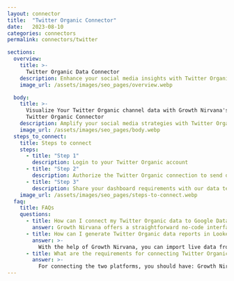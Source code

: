 ```yaml
---
layout: connector
title:  "Twitter Organic Connector"
date:   2023-08-10
categories: connectors
permalink: connectors/twitter

sections:
  overview:
    title: >-
      Twitter Organic Data Connector
    description: Enhance your social media insights with Twitter Organic integration. Seamlessly merge organic social media data from Twitter with Looker Studio's analytical capabilities, unlocking insights that shape content strategies, audience engagement, and operational excellence.
    image_url: /assets/images/seo_pages/overview.webp

  body:
    title: >-
      Visualize Your Twitter Organic channel data with Growth Nirvana's
      Twitter Organic Connector
    description: Amplify your social media strategies with Twitter Organic insights integrated into Looker Studio.
    image_url: /assets/images/seo_pages/body.webp
  steps_to_connect:
    title: Steps to connect
    steps:
      - title: "Step 1"
        description: Login to your Twitter Organic account
      - title: "Step 2"
        description: Authorize the Twitter Organic connection to send data to Growth Nirvana
      - title: "Step 3"
        description: Share your dashboard requirements with our data team. We will build the report for you.
    image_url: /assets/images/seo_pages/steps-to-connect.webp
  faq:
    title: FAQs
    questions:
      - title: How can I connect my Twitter Organic data to Google Data Studio/Looker Studio?
        answer: Growth Nirvana offers a straightforward no-code interface to connect to Twitter Organic data sources.
      - title: How can I generate Twitter Organic data reports in Looker Studio?
        answer: >-
          With the help of Growth Nirvana, you can import live data from Twitter Organic into Looker Studio. These data can be viewed in charts, tables, and dashboards to generate branded reports that can be shared instantly.
      - title: What are the requirements for connecting Twitter Organic and Looker Studio?
        answer: >-
          For connecting the two platforms, you should have: Growth Nirvana Account and Twitter Organic Ads Account
---
```

